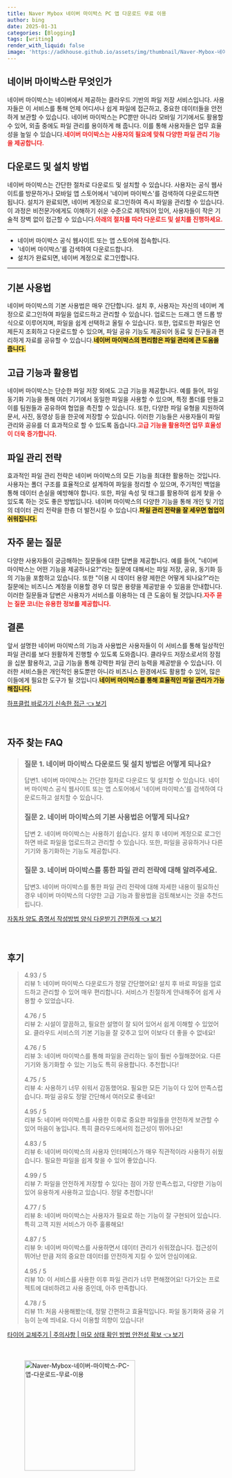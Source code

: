 ```yaml
---
title: Naver Mybox 네이버 마이박스 PC 앱 다운로드 무료 이용
author: bing
date: 2025-01-31
categories: [Blogging]
tags: [writing]
render_with_liquid: false
image: 'https://adkhouse.github.io/assets/img/thumbnail/Naver-Mybox-네이버-마이박스-PC-앱-다운로드-무료-이용.webp'
---
```



<h2 id='네이버 마이박스란 무엇인가'>네이버 마이박스란 무엇인가</h2>

<p>네이버 마이박스는 네이버에서 제공하는 클라우드 기반의 파일 저장 서비스입니다. 사용자들은 이 서비스를 통해 언제 어디서나 쉽게 파일에 접근하고, 중요한 데이터들을 안전하게 보관할 수 있습니다. 네이버 마이박스는 PC뿐만 아니라 모바일 기기에서도 활용할 수 있어, 외출 중에도 파일 관리를 용이하게 해 줍니다. 이를 통해 사용자들은 업무 효율성을 높일 수 있습니다.<b><span style="color: #ee2323;">네이버 마이박스는 사용자의 필요에 맞춰 다양한 파일 관리 기능을 제공합니다.</span></b></p>

<h2 id='다운로드 및 설치 방법'>다운로드 및 설치 방법</h2>

<p>네이버 마이박스는 간단한 절차로 다운로드 및 설치할 수 있습니다. 사용자는 공식 웹사이트를 방문하거나 모바일 앱 스토어에서 '네이버 마이박스'를 검색하여 다운로드하면 됩니다. 설치가 완료되면, 네이버 계정으로 로그인하여 즉시 파일을 관리할 수 있습니다. 이 과정은 비전문가에게도 이해하기 쉬운 수준으로 제작되어 있어, 사용자들이 작은 기술적 장벽 없이 접근할 수 있습니다.<b><span style="color: #ee2323;">아래의 절차를 따라 다운로드 및 설치를 진행하세요.</span></b></p>

<hr />

<ul>
    <li>네이버 마이박스 공식 웹사이트 또는 앱 스토어에 접속합니다.</li>
    <li>'네이버 마이박스'를 검색하여 다운로드합니다.</li>
    <li>설치가 완료되면, 네이버 계정으로 로그인합니다.</li>
</ul>

<hr />

<h2 id='기본 사용법'>기본 사용법</h2>

<p>네이버 마이박스의 기본 사용법은 매우 간단합니다. 설치 후, 사용자는 자신의 네이버 계정으로 로그인하여 파일을 업로드하고 관리할 수 있습니다. 업로드는 드래그 앤 드롭 방식으로 이루어지며, 파일을 쉽게 선택하고 올릴 수 있습니다. 또한, 업로드한 파일은 언제든지 조회하고 다운로드할 수 있으며, 파일 공유 기능도 제공되어 동료 및 친구들과 편리하게 자료를 공유할 수 있습니다.<b><span style="background-color: #ffe066;">네이버 마이박스의 편리함은 파일 관리에 큰 도움을 줍니다.</span></b></p>

<h2 id='고급 기능과 활용법'>고급 기능과 활용법</h2>

<p>네이버 마이박스는 단순한 파일 저장 외에도 고급 기능을 제공합니다. 예를 들어, 파일 동기화 기능을 통해 여러 기기에서 동일한 파일을 사용할 수 있으며, 특정 폴더를 만들고 이를 팀원들과 공유하여 협업을 촉진할 수 있습니다. 또한, 다양한 파일 유형을 지원하여 문서, 사진, 동영상 등을 한곳에 저장할 수 있습니다. 이러한 기능들은 사용자들이 파일 관리와 공유를 더 효과적으로 할 수 있도록 돕습니다.<b><span style="color: #ee2323;">고급 기능을 활용하면 업무 효율성이 더욱 증가합니다.</span></b></p>

<h2 id='파일 관리 전략'>파일 관리 전략</h2>

<p>효과적인 파일 관리 전략은 네이버 마이박스의 모든 기능을 최대한 활용하는 것입니다. 사용자는 폴더 구조를 효율적으로 설계하여 파일을 정리할 수 있으며, 주기적인 백업을 통해 데이터 손실을 예방해야 합니다. 또한, 파일 속성 및 태그를 활용하여 쉽게 찾을 수 있도록 하는 것도 좋은 방법입니다. 네이버 마이박스의 다양한 기능을 통해 개인 및 기업의 데이터 관리 전략을 한층 더 발전시킬 수 있습니다.<b><span style="background-color: #ffe066;">파일 관리 전략을 잘 세우면 협업이 쉬워집니다.</span></b></p>

<h2 id='자주 묻는 질문'>자주 묻는 질문</h2>

<p>다양한 사용자들이 궁금해하는 질문들에 대한 답변을 제공합니다. 예를 들어, "네이버 마이박스는 어떤 기능을 제공하나요?"라는 질문에 대해서는 파일 저장, 공유, 동기화 등의 기능을 포함하고 있습니다. 또한 "이용 시 데이터 용량 제한은 어떻게 되나요?"라는 질문에는 비즈니스 계정을 이용할 경우 더 많은 용량을 제공받을 수 있음을 안내합니다. 이러한 질문들과 답변은 사용자가 서비스를 이용하는 데 큰 도움이 될 것입니다.<b><span style="color: #ee2323;">자주 묻는 질문 코너는 유용한 정보를 제공합니다.</span></b></p>

<h2 id='결론'>결론</h2>

<p>앞서 설명한 네이버 마이박스의 기능과 사용법은 사용자들이 이 서비스를 통해 일상적인 파일 관리를 보다 원활하게 진행할 수 있도록 도와줍니다. 클라우드 저장소로서의 장점을 십분 활용하고, 고급 기능을 통해 강력한 파일 관리 능력을 제공받을 수 있습니다. 이러한 서비스들은 개인적인 용도뿐만 아니라 비즈니스 환경에서도 활용할 수 있어, 많은 이들에게 필요한 도구가 될 것입니다.<b><span style="background-color: #ffe066;">네이버 마이박스를 통해 효율적인 파일 관리가 가능해집니다.</span></b></p>


<p><a class="click-button" title="하프클럽 바로가기 신속한 접근" href="https://adkhouse.github.io/posts/%ED%95%98%ED%94%84%ED%81%B4%EB%9F%BD-%EB%B0%94%EB%A1%9C%EA%B0%80%EA%B8%B0-%EC%8B%A0%EC%86%8D%ED%95%9C-%EC%A0%91%EA%B7%BC/" rel="dofollow">하프클럽 바로가기 신속한 접근 👈 보기</a></p><br>
<h2 id='자주_찾는_FAQ'>자주 찾는 FAQ</h2>
<div itemscope="" itemtype="https://schema.org/FAQPage"> 
<blockquote> 
<div itemscope="" itemprop="mainEntity" itemtype="https://schema.org/Question"> 
<h3 itemprop="name">질문 1. 네이버 마이박스 다운로드 및 설치 방법은 어떻게 되나요?</h3> 
<div itemscope="" itemprop="acceptedAnswer" itemtype="https://schema.org/Answer"> 
<span itemprop="text"> 
<p>답변1. 네이버 마이박스는 간단한 절차로 다운로드 및 설치할 수 있습니다. 네이버 마이박스 공식 웹사이트 또는 앱 스토어에서 '네이버 마이박스'를 검색하여 다운로드하고 설치할 수 있습니다.</p> 
</span> 
</div> 
</div> 
<div itemscope="" itemprop="mainEntity" itemtype="https://schema.org/Question"> 
<h3 itemprop="name">질문 2. 네이버 마이박스의 기본 사용법은 어떻게 되나요?</h3> 
<div itemscope="" itemprop="acceptedAnswer" itemtype="https://schema.org/Answer"> 
<span itemprop="text"> 
<p>답변 2. 네이버 마이박스는 사용하기 쉽습니다. 설치 후 네이버 계정으로 로그인하면 바로 파일을 업로드하고 관리할 수 있습니다. 또한, 파일을 공유하거나 다른 기기와 동기화하는 기능도 제공합니다.</p> 
</span> 
</div> 
</div> 
<div itemscope="" itemprop="mainEntity" itemtype="https://schema.org/Question"> 
<h3 itemprop="name">질문 3. 네이버 마이박스를 통한 파일 관리 전략에 대해 알려주세요.</h3> 
<div itemscope="" itemprop="acceptedAnswer" itemtype="https://schema.org/Answer"> 
<span itemprop="text"> 
<p>답변3. 네이버 마이박스를 통한 파일 관리 전략에 대해 자세한 내용이 필요하신 경우 네이버 마이박스의 다양한 고급 기능과 활용법을 검토해보시는 것을 추천드립니다.</p> 
</span> 
</div> 
</div> 
</blockquote> 
</div>
<p><a class="click-button" title="자동차 양도 증명서 작성방법 양식 다운받기 간편하게" href="https://adkhouse.github.io/posts/%EC%9E%90%EB%8F%99%EC%B0%A8-%EC%96%91%EB%8F%84-%EC%A6%9D%EB%AA%85%EC%84%9C-%EC%9E%91%EC%84%B1%EB%B0%A9%EB%B2%95-%EC%96%91%EC%8B%9D-%EB%8B%A4%EC%9A%B4%EB%B0%9B%EA%B8%B0-%EA%B0%84%ED%8E%B8%ED%95%98%EA%B2%8C/" rel="dofollow">자동차 양도 증명서 작성방법 양식 다운받기 간편하게 👈 보기</a></p><br>
<h2 id='후기'>후기</h2>
<div itemscope itemtype="https://schema.org/Product">
  <blockquote>
  <div itemprop="review" itemscope itemtype="https://schema.org/Review">
      <div itemprop="reviewRating" itemscope itemtype="https://schema.org/Rating"> <span itemprop="ratingValue">4.93</span> / <span itemprop="bestRating">5</span> </div>
      <span itemprop="reviewBody">리뷰 1: 네이버 마이박스 다운로드가 정말 간단했어요! 설치 후 바로 파일을 업로드하고 관리할 수 있어 매우 편리합니다. 서비스가 친절하게 안내해주어 쉽게 사용할 수 있었습니다.</span>
  </div>
  <br>
  <div itemprop="review" itemscope itemtype="https://schema.org/Review">
      <div itemprop="reviewRating" itemscope itemtype="https://schema.org/Rating"> <span itemprop="ratingValue">4.76</span> / <span itemprop="bestRating">5</span> </div>
      <span itemprop="reviewBody">리뷰 2: 시설이 깔끔하고, 필요한 설명이 잘 되어 있어서 쉽게 이해할 수 있었어요. 클라우드 서비스의 기본 기능을 잘 갖추고 있어 이보다 더 좋을 수 없네요!</span>
  </div>
  <br>
  <div itemprop="review" itemscope itemtype="https://schema.org/Review">
      <div itemprop="reviewRating" itemscope itemtype="https://schema.org/Rating"> <span itemprop="ratingValue">4.76</span> / <span itemprop="bestRating">5</span> </div>
      <span itemprop="reviewBody">리뷰 3: 네이버 마이박스를 통해 파일을 관리하는 일이 훨씬 수월해졌어요. 다른 기기와 동기화할 수 있는 기능도 특히 유용합니다. 추천합니다!</span>
  </div>
  <br>
  <div itemprop="review" itemscope itemtype="https://schema.org/Review">
      <div itemprop="reviewRating" itemscope itemtype="https://schema.org/Rating"> <span itemprop="ratingValue">4.75</span> / <span itemprop="bestRating">5</span> </div>
      <span itemprop="reviewBody">리뷰 4: 사용하기 너무 쉬워서 감동했어요. 필요한 모든 기능이 다 있어 만족스럽습니다. 파일 공유도 정말 간단해서 여러모로 좋네요!</span>
  </div>
  <br>
  <div itemprop="review" itemscope itemtype="https://schema.org/Review">
      <div itemprop="reviewRating" itemscope itemtype="https://schema.org/Rating"> <span itemprop="ratingValue">4.95</span> / <span itemprop="bestRating">5</span> </div>
      <span itemprop="reviewBody">리뷰 5: 네이버 마이박스를 사용한 이후로 중요한 파일들을 안전하게 보관할 수 있어 마음이 놓입니다. 특히 클라우드에서의 접근성이 뛰어나요!</span>
  </div>
  <br>
  <div itemprop="review" itemscope itemtype="https://schema.org/Review">
      <div itemprop="reviewRating" itemscope itemtype="https://schema.org/Rating"> <span itemprop="ratingValue">4.83</span> / <span itemprop="bestRating">5</span> </div>
      <span itemprop="reviewBody">리뷰 6: 네이버 마이박스의 사용자 인터페이스가 매우 직관적이라 사용하기 쉬웠습니다. 필요한 파일을 쉽게 찾을 수 있어 좋았습니다.</span>
  </div>
  <br>
  <div itemprop="review" itemscope itemtype="https://schema.org/Review">
      <div itemprop="reviewRating" itemscope itemtype="https://schema.org/Rating"> <span itemprop="ratingValue">4.99</span> / <span itemprop="bestRating">5</span> </div>
      <span itemprop="reviewBody">리뷰 7: 파일을 안전하게 저장할 수 있다는 점이 가장 만족스럽고, 다양한 기능이 있어 유용하게 사용하고 있습니다. 정말 추천합니다!</span>
  </div>
  <br>
  <div itemprop="review" itemscope itemtype="https://schema.org/Review">
      <div itemprop="reviewRating" itemscope itemtype="https://schema.org/Rating"> <span itemprop="ratingValue">4.77</span> / <span itemprop="bestRating">5</span> </div>
      <span itemprop="reviewBody">리뷰 8: 네이버 마이박스는 사용자가 필요로 하는 기능이 잘 구현되어 있습니다. 특히 고객 지원 서비스가 아주 훌륭해요!</span>
  </div>
  <br>
  <div itemprop="review" itemscope itemtype="https://schema.org/Review">
      <div itemprop="reviewRating" itemscope itemtype="https://schema.org/Rating"> <span itemprop="ratingValue">4.87</span> / <span itemprop="bestRating">5</span> </div>
      <span itemprop="reviewBody">리뷰 9: 네이버 마이박스를 사용하면서 데이터 관리가 쉬워졌습니다. 접근성이 뛰어난 만큼 저의 중요한 데이터를 안전하게 지킬 수 있어 안심이에요.</span>
  </div>
  <br>
  <div itemprop="review" itemscope itemtype="https://schema.org/Review">
      <div itemprop="reviewRating" itemscope itemtype="https://schema.org/Rating"> <span itemprop="ratingValue">4.95</span> / <span itemprop="bestRating">5</span> </div>
      <span itemprop="reviewBody">리뷰 10: 이 서비스를 사용한 이후 파일 관리가 너무 편해졌어요! 다가오는 프로젝트에 대비하려고 사용 중인데, 아주 만족합니다.</span>
  </div>
  <br>
  <div itemprop="review" itemscope itemtype="https://schema.org/Review">
      <div itemprop="reviewRating" itemscope itemtype="https://schema.org/Rating"> <span itemprop="ratingValue">4.78</span> / <span itemprop="bestRating">5</span> </div>
      <span itemprop="reviewBody">리뷰 11: 처음 사용해봤는데, 정말 간편하고 효율적입니다. 파일 동기화와 공유 기능이 눈에 띄네요. 다시 이용할 의향이 있습니다!</span>
  </div>
  </blockquote>
</div>
<p><a class="click-button" title="타이어 교체주기 | 주의사항 | 마모 상태 확인 방법 안전성 확보" href="https://adkhouse.github.io/posts/%ED%83%80%EC%9D%B4%EC%96%B4-%EA%B5%90%EC%B2%B4%EC%A3%BC%EA%B8%B0-%EC%A3%BC%EC%9D%98%EC%82%AC%ED%95%AD-%EB%A7%88%EB%AA%A8-%EC%83%81%ED%83%9C-%ED%99%95%EC%9D%B8-%EB%B0%A9%EB%B2%95-%EC%95%88%EC%A0%84%EC%84%B1-%ED%99%95%EB%B3%B4/" rel="dofollow">타이어 교체주기 | 주의사항 | 마모 상태 확인 방법 안전성 확보 👈 보기</a></p><br>
<figure class="image"><img src="https://adkhouse.github.io/assets/img/thumbnail/Naver-Mybox-네이버-마이박스-PC-앱-다운로드-무료-이용.webp" alt="Naver-Mybox-네이버-마이박스-PC-앱-다운로드-무료-이용" width="256" height="256"></figure>